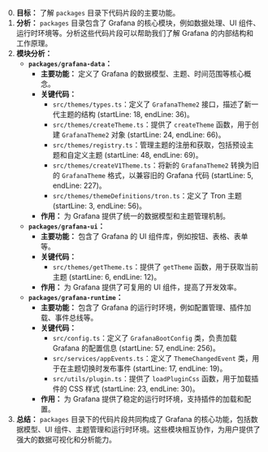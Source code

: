 0.  **目标：** 了解 `packages` 目录下代码片段的主要功能。
1.  **分析：**  `packages` 目录包含了 Grafana 的核心模块，例如数据处理、UI 组件、运行时环境等。分析这些代码片段可以帮助我们了解 Grafana 的内部结构和工作原理。
2.  **模块分析：**
    *   **`packages/grafana-data`：**
        *   **主要功能：**  定义了 Grafana 的数据模型、主题、时间范围等核心概念。
        *   **关键代码：**
            *   `src/themes/types.ts`：定义了 `GrafanaTheme2` 接口，描述了新一代主题的结构 (startLine: 18, endLine: 36)。
            *   `src/themes/createTheme.ts`：提供了 `createTheme` 函数，用于创建 `GrafanaTheme2` 对象 (startLine: 24, endLine: 66)。
            *   `src/themes/registry.ts`：管理主题的注册和获取，包括预设主题和自定义主题 (startLine: 48, endLine: 69)。
            *   `src/themes/createV1Theme.ts`：将新的 `GrafanaTheme2` 转换为旧的 `GrafanaTheme` 格式，以兼容旧的 Grafana 代码 (startLine: 5, endLine: 227)。
            *   `src/themes/themeDefinitions/tron.ts`：定义了 Tron 主题 (startLine: 3, endLine: 56)。
        *   **作用：**  为 Grafana 提供了统一的数据模型和主题管理机制。
    *   **`packages/grafana-ui`：**
        *   **主要功能：**  包含了 Grafana 的 UI 组件库，例如按钮、表格、表单等。
        *   **关键代码：**
            *   `src/themes/getTheme.ts`：提供了 `getTheme` 函数，用于获取当前主题 (startLine: 6, endLine: 12)。
        *   **作用：**  为 Grafana 提供了可复用的 UI 组件，提高了开发效率。
    *   **`packages/grafana-runtime`：**
        *   **主要功能：**  包含了 Grafana 的运行时环境，例如配置管理、插件加载、事件总线等。
        *   **关键代码：**
            *   `src/config.ts`：定义了 `GrafanaBootConfig` 类，负责加载 Grafana 的配置信息 (startLine: 57, endLine: 256)。
            *   `src/services/appEvents.ts`：定义了 `ThemeChangedEvent` 类，用于在主题切换时发布事件 (startLine: 17, endLine: 19)。
            *   `src/utils/plugin.ts`：提供了 `loadPluginCss` 函数，用于加载插件的 CSS 样式 (startLine: 23, endLine: 30)。
        *   **作用：**  为 Grafana 提供了稳定的运行时环境，支持插件的加载和配置。
3.  **总结：**  `packages` 目录下的代码片段共同构成了 Grafana 的核心功能，包括数据模型、UI 组件、主题管理和运行时环境。这些模块相互协作，为用户提供了强大的数据可视化和分析能力。